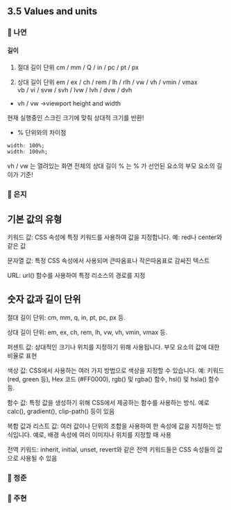 ## 3.5 Values and units

### 📝 나연

#### 길이

1. 절대 길이 단위
   cm / mm / Q / in / pc / pt / px

2. 상대 길이 단위
   em / ex / ch / rem / lh / rlh / vw / vh / vmin / vmax  
   vb / vi / svw / svh / lvw / lvh / dvw / dvh

- vh / vw ->viewport height and width

현재 실행중인 스크린 크기에 맞춰 상대적 크기를 반환!

- % 단위와의 차이점

```css
width: 100%;
width: 100vh;
```

vh / vw 는 열려있는 화면 전체의 상대 길이
% 는 % 가 선언된 요소의 부모 요소의 길이가 기준!

### 📝 은지
## 기본 값의 유형
키워드 값: CSS 속성에 특정 키워드를 사용하여 값을 지정합니다. 예: red나 center와 같은 값

문자열 값: 특정 CSS 속성에서 사용되며 큰따옴표나 작은따옴표로 감싸진 텍스트

URL: url() 함수를 사용하여 특정 리소스의 경로를 지정

## 숫자 값과 길이 단위

절대 길이 단위: cm, mm, q, in, pt, pc, px 등.

상대 길이 단위: em, ex, ch, rem, lh, vw, vh, vmin, vmax 등.

퍼센트 값: 상대적인 크기나 위치를 지정하기 위해 사용됩니다. 부모 요소의 값에 대한 비율로 표현

색상 값: CSS에서 사용하는 여러 가지 방법으로 색상을 지정할 수 있습니다. 예: 키워드 (red, green 등), Hex 코드 (#FF0000), rgb() 및 rgba() 함수, hsl() 및 hsla() 함수 등.

함수 값: 특정 값을 생성하기 위해 CSS에서 제공하는 함수를 사용하는 방식. 예로 calc(), gradient(), clip-path() 등이 있음

복합 값과 리스트 값: 여러 값이나 단위의 조합을 사용하여 한 속성에 값을 지정하는 방식입니다. 예로, 배경 속성에 여러 이미지나 위치를 지정할 때 사용

전역 키워드: inherit, initial, unset, revert와 같은 전역 키워드들은 CSS 속성들의 값으로 사용될 수 있음

### 📝 정준

### 📝 주현
